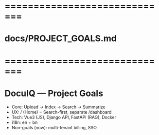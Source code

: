 # =============================
# docs/PROJECT_GOALS.md
# =============================
# DocuIQ — Project Goals
- Core: Upload → Index → Search → Summarize
- UX: / (Home) = Search-first, separate /dashboard
- Tech: Vue3 (JS), Django API, FastAPI (RAG), Docker
- i18n: en + bn
- Non-goals (now): multi-tenant billing, SSO